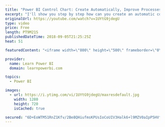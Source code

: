 ```yaml
---
title: "Power BI Control Chart: Create Automatically, Improve Processes Continuously 📈"
excerpt: "I'll show you step by step how can you create an automatic control chart in Power BI.  👉 Download Power BI File in Video at https://web.learnpowerbi.com/download/ • Control Charts are Statistical Process Control tools used for Continuous Process Improvement in Six Sigma.  • Power BI Control Charts can"
originalUrl: https://youtube.com/watch?v=1UYtG9jdegU
type: video
price: Free
length: PT9M21S
publishedDateTime: 2018-09-05T21:25:25Z
heat: 51

featuredContent: "<iframe width=\"800\" height=\"500\" frameborder=\"0\" src=\"https://www.youtube.com/embed/1UYtG9jdegU\" allow=\"accelerometer; autoplay; encrypted-media; gyroscope; picture-in-picture\" allowfullscreen></iframe>"

provider:
  name: Learn Power BI
  domain: learnpowerbi.com

topics:
  - Power BI

images:
  - url: https://i.ytimg.com/vi/1UYtG9jdegU/maxresdefault.jpg
    width: 1280
    height: 720
    isCached: true

secured: "6D+EoWTM51RnZ1Kfv/2Be8QHiufmsKPUsIoCoUIV3Halk6+l9MZV0aIpP5HVfmy11RQH2pVhuOVJtOkKsgDrdawll4UjXOMGaJ54P7j1XHHz5bzCqtheEdJgCgyY79B2CWD4rTAtJTkTqy5XEXq+2grFDOF/8gWfL8M72cF9cnunZ+ndRAtu/nLJpuHLrkoB6rTrsjFRihdcNZwjyqWpGk8T1igVG2m0zOEQ1/KRXYmxvwKHp+DE2Uv/sSJWIrN6YO6v/a9QNPhpn9IIIcUOf98zCITH8UEYq4M2DAdxpAvgAAVm9Nt5+ucV6hfe/IJZygRVV5q1T3AFf9Ou18e5evgSuKGMcTmk6d5+h+1UTZnaLzRMSwVkBVCciCWFsqkeJk6WudTMXMJq3+48ymElabDe/TyrLuG8PnZXYmmtxls=;OH9SMslUXaSR8KU+kcrxsg=="
---
```


